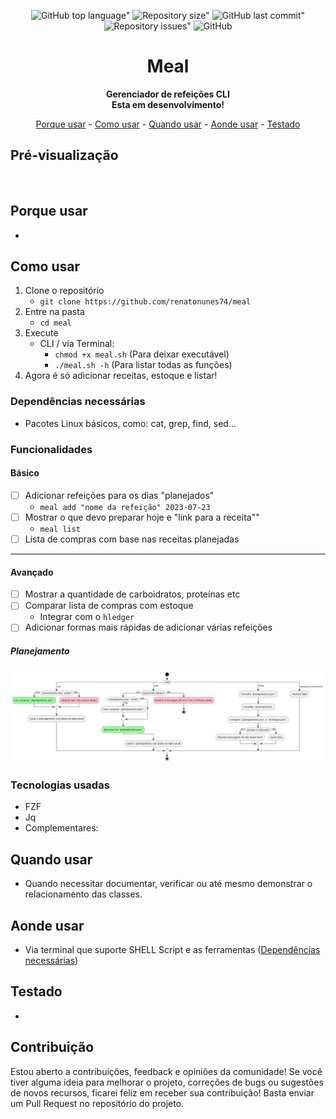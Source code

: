 <div align="center">
	
![GitHub top language"](https://img.shields.io/github/languages/top/renatonunes74/meal.svg?style=for-the-badge)
![Repository size"](https://img.shields.io/github/repo-size/renatonunes74/meal.svg?style=for-the-badge)
![GitHub last commit"](https://img.shields.io/github/last-commit/renatonunes74/meal.svg?style=for-the-badge)
![Repository issues"](https://img.shields.io/github/issues/rockofox/firefox-minima.svg?style=for-the-badge)
![GitHub](https://img.shields.io/github/license/renatonunes74/meal?style=for-the-badge)
# Meal
**Gerenciador de refeições CLI<br>Esta em desenvolvimento!**

[Porque usar](#porque-usar) -
[Como usar](#como-usar) -
[Quando usar](#quando-usar) -
[Aonde usar](#aonde-usar) -
[Testado](#testado)

</div>

## Pré-visualização
![]()

## Porque usar
-

## Como usar
1. Clone o repositório
    - `git clone https://github.com/renatonunes74/meal`
1. Entre na pasta
    - `cd meal`
1. Execute 
    - CLI / via Terminal:
        - `chmod +x meal.sh` (Para deixar executável)
        - `./meal.sh -h` (Para listar todas as funções)
1. Agora é só adicionar receitas, estoque e listar!

### Dependências necessárias
- Pacotes Linux básicos, como: cat, grep, find, sed...

### Funcionalidades
#### Básico
- [ ] Adicionar refeições para os dias "planejados"
	- `meal add "nome da refeição" 2023-07-23`
- [ ] Mostrar o que devo preparar hoje e "link para a receita""
	- `meal list`
- [ ] Lista de compras com base nas receitas planejadas
---
#### Avançado
- [ ] Mostrar a quantidade de carboidratos, proteínas etc
- [ ] Comparar lista de compras com estoque
	- Integrar com o `hledger`
- [ ] Adicionar formas mais rápidas de adicionar várias refeições

##### Planejamento
![Diagrama de Atividade](diagrama_atividade.png)

### Tecnologias usadas
- FZF
- Jq
- Complementares:
     <!-- - [VHS](https://github.com/charmbracelet/vhs) (Criação de GIF do terminal via código) -->

## Quando usar
- Quando necessitar documentar, verificar ou até mesmo demonstrar o relacionamento das classes.

## Aonde usar
- Via terminal que suporte SHELL Script e as ferramentas ([Dependências necessárias](#dependências-necessárias))

## Testado
- []()

## Contribuição
Estou aberto a contribuições, feedback e opiniões da comunidade! Se você tiver alguma ideia para melhorar o projeto, correções de bugs ou sugestões de novos recursos, ficarei feliz em receber sua contribuição! Basta enviar um Pull Request no repositório do projeto.
